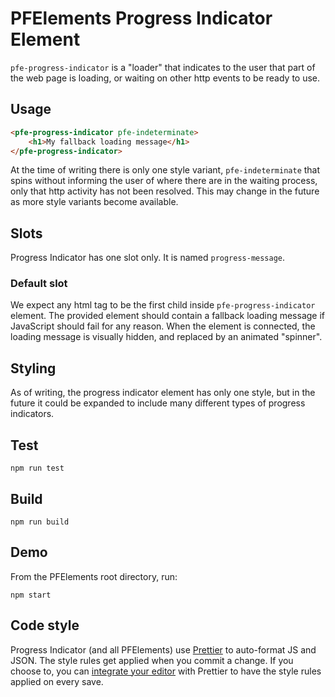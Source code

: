 # PFElements Progress Indicator Element

`pfe-progress-indicator` is a "loader" that indicates to the user that part of the web page is loading, or waiting on other http events to be ready to use.

## Usage
```html
<pfe-progress-indicator pfe-indeterminate>
    <h1>My fallback loading message</h1>
</pfe-progress-indicator>
```

At the time of writing there is only one style variant, `pfe-indeterminate` that spins without informing the user of where there are in the waiting process, only that http activity has not been resolved. This may change in the future as more style variants become available.

## Slots

Progress Indicator has one slot only. It is named `progress-message`.

### Default slot

We expect any html tag to be the first child inside `pfe-progress-indicator` element. The provided element should contain a fallback loading message if JavaScript should fail for any reason. When the element is connected, the loading message is visually hidden, and replaced by an animated "spinner".

## Styling

As of writing, the progress indicator element has only one style, but in the future it could be expanded to include many different types of progress indicators.

## Test

    npm run test

## Build

    npm run build

## Demo

From the PFElements root directory, run:

    npm start

## Code style

Progress Indicator (and all PFElements) use [Prettier][prettier] to auto-format JS and JSON. The style rules get applied when you commit a change. If you choose to, you can [integrate your editor][prettier-ed] with Prettier to have the style rules applied on every save.

[prettier]: https://github.com/prettier/prettier/
[prettier-ed]: https://prettier.io/docs/en/editors.html
[web-component-tester]: https://github.com/Polymer/web-component-tester
